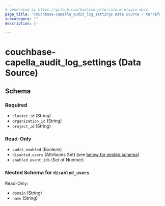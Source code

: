 ```yaml
---
# generated by https://github.com/hashicorp/terraform-plugin-docs
page_title: "couchbase-capella_audit_log_settings Data Source - terraform-provider-couchbase-capella"
subcategory: ""
description: |-
  
---
```


# couchbase-capella_audit_log_settings (Data Source)





<!-- schema generated by tfplugindocs -->
## Schema

### Required

- `cluster_id` (String)
- `organization_id` (String)
- `project_id` (String)

### Read-Only

- `audit_enabled` (Boolean)
- `disabled_users` (Attributes Set) (see [below for nested schema](#nestedatt--disabled_users))
- `enabled_event_ids` (Set of Number)

<a id="nestedatt--disabled_users"></a>
### Nested Schema for `disabled_users`

Read-Only:

- `domain` (String)
- `name` (String)
